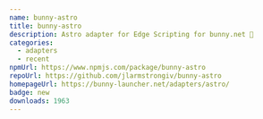 ```yaml
---
name: bunny-astro
title: bunny-astro
description: Astro adapter for Edge Scripting for bunny.net 🐰
categories:
  - adapters
  - recent
npmUrl: https://www.npmjs.com/package/bunny-astro
repoUrl: https://github.com/jlarmstrongiv/bunny-astro
homepageUrl: https://bunny-launcher.net/adapters/astro/
badge: new
downloads: 1963
---
```

